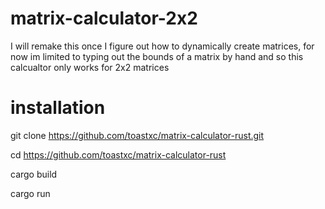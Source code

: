 # matrix-calculator-2x2
I will remake this once I figure out how to dynamically create matrices, for now im limited to typing out the bounds of a matrix by hand
and so this calcualtor only works for 2x2 matrices

# installation

git clone https://github.com/toastxc/matrix-calculator-rust.git

cd https://github.com/toastxc/matrix-calculator-rust

cargo build

cargo run

